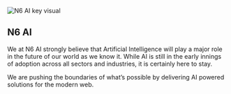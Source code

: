 ![N6 AI key visual](https://user-images.githubusercontent.com/68379148/193430364-3de421e3-a03a-47e3-a53c-9468319cc409.jpg)

## N6 AI

We at N6 AI strongly believe that Artificial Intelligence will play a major role in the future of our world as we know it. While AI is still in the early innings of adoption across all sectors and industries, it is certainly here to stay.

We are pushing the boundaries of what’s possible by delivering AI powered solutions for the modern web.

